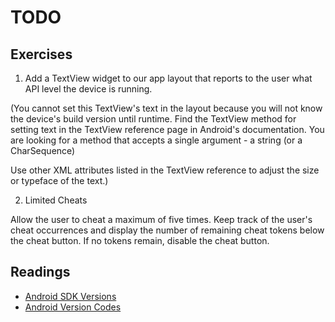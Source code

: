 TODO
======

## Exercises 

1. Add a TextView widget to our app layout that reports to the user what API level the device is running. 

(You cannot set this TextView's text in the layout because you will not know the device's build version until runtime. Find the TextView method for setting text in the TextView reference page in Android's documentation. You are looking for a method that accepts a single argument - a string (or a CharSequence) 

Use other XML attributes listed in the TextView reference to adjust the size or typeface of the text.)

2. Limited Cheats

Allow the user to cheat a maximum of five times. Keep track of the user's cheat occurrences and display the number of remaining cheat tokens below the cheat button. If no tokens remain, disable the cheat button.


## Readings
* [Android SDK Versions](https://developer.android.com/about/dashboards/index.html)
* [Android Version Codes](https://developer.android.com/reference/android/os/Build.VERSION_CODES.html)
